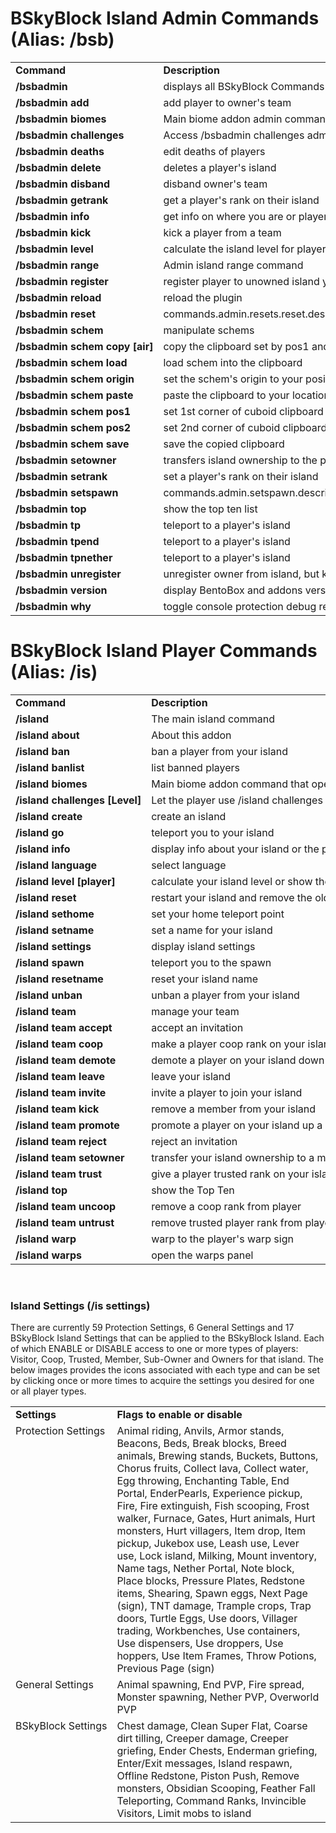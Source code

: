 <h1><b>BSkyBlock Island Admin Commands </b>(Alias: /bsb)</h2>
<table width="100%" align="center">
<tr>
<td align='left'><b>Command</b></td>
<td align='left'><b>Description</b></td>
<td align='left'><b>Permission</b></td>
</tr>
<tr>
<td align='left' nowrap=nowrap><b>/bsbadmin</b></td>
<td align='left' nowrap=nowrap>displays all BSkyBlock Commands</td>
<td align='left' nowrap=nowrap>bskyblock.island</td>
</tr>
<tr>
<td align='left' nowrap=nowrap><b>/bsbadmin add <owner> <player></b></td>
<td align='left' nowrap=nowrap>add player to owner's team</td>
<td align='left' nowrap=nowrap></td>
</tr>
<tr>
<td align='left' nowrap=nowrap><b>/bsbadmin biomes</b></td>
<td align='left' nowrap=nowrap>Main biome addon admin command. Opens Admin GUI for players</td>
<td align='left' nowrap=nowrap></td>
</tr>
<tr>
<td align='left' nowrap=nowrap><b>/bsbadmin challenges</b></td>
<td align='left' nowrap=nowrap>Access /bsbadmin challenges admin commands</td>
<td align='left' nowrap=nowrap>bskyblock.admin.challenges</td>
</tr>
<tr>
<td align='left' nowrap=nowrap><b>/bsbadmin deaths</b></td>
<td align='left' nowrap=nowrap>edit deaths of players</td>
<td align='left' nowrap=nowrap></td>
</tr>
<tr>
<td align='left' nowrap=nowrap><b>/bsbadmin delete</b></td>
<td align='left' nowrap=nowrap>deletes a player's island</td>
<td align='left' nowrap=nowrap>bskyblock.admin.delete</td>
</tr>
<tr>
<td align='left' nowrap=nowrap><b>/bsbadmin disband <owner></b></td>
<td align='left' nowrap=nowrap>disband owner's team</td>
<td align='left' nowrap=nowrap>bskyblock.mod.bypassprotect</td>
</tr>
<tr>
<td align='left' nowrap=nowrap><b>/bsbadmin getrank <player></b></td>
<td align='left' nowrap=nowrap>get a player's rank on their island</td>
<td align='left' nowrap=nowrap></td>
</tr>
<tr>
<td align='left' nowrap=nowrap><b>/bsbadmin info <player></b></td>
<td align='left' nowrap=nowrap>get info on where you are or player's island</td>
<td align='left' nowrap=nowrap>bskyblock.mod.info</td>
</tr>
</tr>
<tr>
<td align='left' nowrap=nowrap><b>/bsbadmin kick <team player></b></td>
<td align='left' nowrap=nowrap>kick a player from a team</td>
<td align='left' nowrap=nowrap>bskyblock.mod.bypassexpel</td>
</tr>
<tr>
<td align='left' nowrap=nowrap><b>/bsbadmin level <player></b></td>
<td align='left' nowrap=nowrap>calculate the island level for player</td>
<td align='left' nowrap=nowrap></td>
</tr>
<tr>
<td align='left' nowrap=nowrap><b>/bsbadmin range</b></td>
<td align='left' nowrap=nowrap>Admin island range command</td>
<td align='left' nowrap=nowrap></td>
</tr>
<tr>
<td align='left' nowrap=nowrap><b>/bsbadmin register <player></b></td>
<td align='left' nowrap=nowrap>register player to unowned island you are on</td>
<td align='left' nowrap=nowrap>bskyblock.admin.register</td>
</tr>
<tr>
<td align='left' nowrap=nowrap><b>/bsbadmin reload</b></td>
<td align='left' nowrap=nowrap>reload the plugin</td>
<td align='left' nowrap=nowrap>bskyblock.admin.relaod</td>
</tr>
<tr>
<td align='left' nowrap=nowrap><b>/bsbadmin reset</b></td>
<td align='left' nowrap=nowrap>commands.admin.resets.reset.description</td>
<td align='left' nowrap=nowrap>bskyblock.admin.settingsreset</td>
</tr>
<tr>
<td align='left' nowrap=nowrap><b>/bsbadmin schem</b></td>
<td align='left' nowrap=nowrap>manipulate schems</td>
<td align='left' nowrap=nowrap></td>
</tr>
<tr>
<td align='left' nowrap=nowrap><b>/bsbadmin schem copy [air]</b></td>
<td align='left' nowrap=nowrap>copy the clipboard set by pos1 and pos2 and optionally the air blocks</td>
<td align='left' nowrap=nowrap></td>
</tr>
<tr>
<td align='left' nowrap=nowrap><b>/bsbadmin schem load <schem name></b></td>
<td align='left' nowrap=nowrap>load schem into the clipboard</td>
<td align='left' nowrap=nowrap></td>
</tr>
<tr>
<td align='left' nowrap=nowrap><b>/bsbadmin schem origin</b></td>
<td align='left' nowrap=nowrap>set the schem's origin to your position</td>
<td align='left' nowrap=nowrap></td>
</tr>
<tr>
<td align='left' nowrap=nowrap><b>/bsbadmin schem paste</b></td>
<td align='left' nowrap=nowrap>paste the clipboard to your location</td>
<td align='left' nowrap=nowrap></td>
</tr>
<tr>
<td align='left' nowrap=nowrap><b>/bsbadmin schem pos1</b></td>
<td align='left' nowrap=nowrap>set 1st corner of cuboid clipboard</td>
<td align='left' nowrap=nowrap></td>
</tr>
<tr>
<td align='left' nowrap=nowrap><b>/bsbadmin schem pos2</b></td>
<td align='left' nowrap=nowrap>set 2nd corner of cuboid clipboard</td>
<td align='left' nowrap=nowrap></td>
</tr>
<tr>
<td align='left' nowrap=nowrap><b>/bsbadmin schem save <schem name></b></td>
<td align='left' nowrap=nowrap>save the copied clipboard</td>
<td align='left' nowrap=nowrap></td>
</tr>
<tr>
<td align='left' nowrap=nowrap><b>/bsbadmin setowner <player></b></td>
<td align='left' nowrap=nowrap>transfers island ownership to the player</td>
<td align='left' nowrap=nowrap>bskyblock.admin.register</td>
</tr>
<tr>
<td align='left' nowrap=nowrap><b>/bsbadmin setrank <player> <rank></b></td>
<td align='left' nowrap=nowrap>set a player's rank on their island</td>
<td align='left' nowrap=nowrap></td>
</tr>
<tr>
<td align='left' nowrap=nowrap><b>/bsbadmin setspawn</b></td>
<td align='left' nowrap=nowrap>commands.admin.setspawn.description</td>
<td align='left' nowrap=nowrap>bskyblock.admin.setspawn</td>
</tr>
<tr>
<td align='left' nowrap=nowrap><b>/bsbadmin top</b></td>
<td align='left' nowrap=nowrap>show the top ten list</td>
<td align='left' nowrap=nowrap></td>
</tr>
<tr>
<td align='left' nowrap=nowrap><b>/bsbadmin tp <player></b></td>
<td align='left' nowrap=nowrap>teleport to a player's island</td>
<td align='left' nowrap=nowrap>bskyblock.mod.tp</td>
</tr>
<tr>
<td align='left' nowrap=nowrap><b>/bsbadmin tpend <player></b></td>
<td align='left' nowrap=nowrap>teleport to a player's island</td>
<td align='left' nowrap=nowrap>bskyblock.mod.tp</td>
</tr>
<tr>
<td align='left' nowrap=nowrap><b>/bsbadmin tpnether <player></b></td>
<td align='left' nowrap=nowrap>teleport to a player's island</td>
<td align='left' nowrap=nowrap>bskyblock.mod.tp</td>
</tr>
<tr>
<td align='left' nowrap=nowrap><b>/bsbadmin unregister <owner></b></td>
<td align='left' nowrap=nowrap>unregister owner from island, but keep island blocks</td>
<td align='left' nowrap=nowrap>bskyblock.admin.unregister</td>
</tr>
<tr>
<td align='left' nowrap=nowrap><b>/bsbadmin version</b></td>
<td align='left' nowrap=nowrap>display BentoBox and addons versions</td>
<td align='left' nowrap=nowrap>bskyblock.island</td>
</tr>
<tr>
<td align='left' nowrap=nowrap><b>/bsbadmin why <player></b></td>
<td align='left' nowrap=nowrap>toggle console protection debug reporting</td>
<td align='left' nowrap=nowrap></td>
</tr>
</table>

<h1><b>BSkyBlock Island Player Commands </b>(Alias: /is)</h2>
<table width="100%" align="center">
<tr>
<td align='left'><b>Command</b></td>
<td align='left'><b>Description</b></td>
<td align='left'><b>Permission</b></td>
</tr>
<tr>
<td align='left' nowrap=nowrap><b>/island</b></td>
<td align='left' nowrap=nowrap>The main island command</td>
<td align='left' nowrap=nowrap>bskyblock.island</td>
</tr>
<tr>
<td align='left' nowrap=nowrap><b>/island about</b></td>
<td align='left' nowrap=nowrap>About this addon</td>
<td align='left' nowrap=nowrap>bskyblock.island</td>
</tr>
<tr>
<td align='left' nowrap=nowrap><b>/island ban <player></b></td>
<td align='left' nowrap=nowrap>ban a player from your island</td>
<td align='left' nowrap=nowrap>bskyblock.island.ban</td>
</tr>
<tr>
<td align='left' nowrap=nowrap><b>/island banlist</b></td>
<td align='left' nowrap=nowrap>list banned players</td>
<td align='left' nowrap=nowrap>bskyblock.island.ban</td>
</tr>
<tr>
<td align='left' nowrap=nowrap><b>/island biomes</b></td>
<td align='left' nowrap=nowrap>Main biome addon command that opens biome change GUI</td>
<td align='left' nowrap=nowrap></td>
</tr>
<tr>
<td align='left' nowrap=nowrap><b>/island challenges [Level]</b></td>
<td align='left' nowrap=nowrap>Let the player use /island challenges command</td>
<td align='left' nowrap=nowrap>bskyblock.challenges</td>
</tr>
<tr>
<td align='left' nowrap=nowrap><b>/island create</b></td>
<td align='left' nowrap=nowrap>create an island</td>
<td align='left' nowrap=nowrap>bskyblock.island.create</td>
</tr>
<tr>
<td align='left' nowrap=nowrap><b>/island go</b></td>
<td align='left' nowrap=nowrap>teleport you to your island</td>
<td align='left' nowrap=nowrap>bskyblock.island</td>
</tr>
<tr>
<td align='left' nowrap=nowrap><b>/island info <player></b></td>
<td align='left' nowrap=nowrap>display info about your island or the player's island</td>
<td align='left' nowrap=nowrap>bskyblock.island.info</td>
</tr>
<tr>
<td align='left' nowrap=nowrap><b>/island language</b></td>
<td align='left' nowrap=nowrap>select language</td>
<td align='left' nowrap=nowrap>bskyblock.island.language</td>
</tr>
<tr>
<td align='left' nowrap=nowrap><b>/island level [player]</b></td>
<td align='left' nowrap=nowrap>calculate your island level or show the level of [player]</td>
<td align='left' nowrap=nowrap></td>
</tr>
<tr>
<td align='left' nowrap=nowrap><b>/island reset</b></td>
<td align='left' nowrap=nowrap>restart your island and remove the old one</td>
<td align='left' nowrap=nowrap>bskyblock.island.reset</td>
</tr>
<tr>
<td align='left' nowrap=nowrap><b>/island sethome</b></td>
<td align='left' nowrap=nowrap>set your home teleport point</td>
<td align='left' nowrap=nowrap>bskyblock.island.sethome</td>
</tr>
<tr>
<td align='left' nowrap=nowrap><b>/island setname <name></b></td>
<td align='left' nowrap=nowrap>set a name for your island</td>
<td align='left' nowrap=nowrap>bskyblock.island.name</td>
</tr>
<tr>
<td align='left' nowrap=nowrap><b>/island settings</b></td>
<td align='left' nowrap=nowrap>display island settings</td>
<td align='left' nowrap=nowrap>bskyblock.island.settings</td>
</tr>
<tr>
<td align='left' nowrap=nowrap><b>/island spawn</b></td>
<td align='left' nowrap=nowrap>teleport you to the spawn</td>
<td align='left' nowrap=nowrap>bskyblock.island.home</td>
</tr>
<tr>
<td align='left' nowrap=nowrap><b>/island resetname</b></td>
<td align='left' nowrap=nowrap>reset your island name</td>
<td align='left' nowrap=nowrap>bskyblock.mod.resetname</td>
</tr>
<tr>
<td align='left' nowrap=nowrap><b>/island unban <player></b></td>
<td align='left' nowrap=nowrap>unban a player from your island</td>
<td align='left' nowrap=nowrap>bskyblock.island.ban</td>
</tr>
<tr>
<td align='left' nowrap=nowrap><b>/island team</b></td>
<td align='left' nowrap=nowrap>manage your team</td>
<td align='left' nowrap=nowrap>bskyblock.island.team</td>
</tr>
<tr>
<td align='left' nowrap=nowrap><b>/island team accept</b></td>
<td align='left' nowrap=nowrap>accept an invitation</td>
<td align='left' nowrap=nowrap>bskyblock.island.team</td>
</tr>
<tr>
<td align='left' nowrap=nowrap><b>/island team coop <player></b></td>
<td align='left' nowrap=nowrap>make a player coop rank on your island</td>
<td align='left' nowrap=nowrap>bskyblock.island.team.coop</td>
</tr>
<tr>
<td align='left' nowrap=nowrap><b>/island team demote <player></b></td>
<td align='left' nowrap=nowrap>demote a player on your island down a rank</td>
<td align='left' nowrap=nowrap>bskyblock.island.team</td>
</tr>
<tr>
<td align='left' nowrap=nowrap><b>/island team leave</b></td>
<td align='left' nowrap=nowrap>leave your island</td>
<td align='left' nowrap=nowrap>bskyblock.island.team</td>
</tr>
<tr>
<td align='left' nowrap=nowrap><b>/island team invite</b></td>
<td align='left' nowrap=nowrap>invite a player to join your island</td>
<td align='left' nowrap=nowrap>bskyblock.island.team</td>
</tr>
<tr>
<td align='left' nowrap=nowrap><b>/island team kick <player></b></td>
<td align='left' nowrap=nowrap>remove a member from your island</td>
<td align='left' nowrap=nowrap>bskyblock.island.expel</td>
</tr>
<tr>
<td align='left' nowrap=nowrap><b>/island team promote <player></b></td>
<td align='left' nowrap=nowrap>promote a player on your island up a rank</td>
<td align='left' nowrap=nowrap>bskyblock.island.team</td>
</tr>
<tr>
<td align='left' nowrap=nowrap><b>/island team reject</b></td>
<td align='left' nowrap=nowrap>reject an invitation</td>
<td align='left' nowrap=nowrap>bskyblock.island.team</td>
</tr>
<tr>
<td align='left' nowrap=nowrap><b>/island team setowner <player></b></td>
<td align='left' nowrap=nowrap>transfer your island ownership to a member</td>
<td align='left' nowrap=nowrap>bskyblock.island.team</td>
</tr>
<tr>
<td align='left' nowrap=nowrap><b>/island team trust <player></b></td>
<td align='left' nowrap=nowrap>give a player trusted rank on your island</td>
<td align='left' nowrap=nowrap>bskyblock.island.team.trust</td>
</tr>
<tr>
<td align='left' nowrap=nowrap><b>/island top</b></td>
<td align='left' nowrap=nowrap>show the Top Ten</td>
<td align='left' nowrap=nowrap></td>
</tr>
<tr>
<td align='left' nowrap=nowrap><b>/island team uncoop <player></b></td>
<td align='left' nowrap=nowrap>remove a coop rank from player</td>
<td align='left' nowrap=nowrap>bskyblock.island.team.coop</td>
</tr>
<tr>
<td align='left' nowrap=nowrap><b>/island team untrust <player></b></td>
<td align='left' nowrap=nowrap>remove trusted player rank from player</td>
<td align='left' nowrap=nowrap>bskyblock.island.team.trust</td>
</tr>
<tr>
<td align='left' nowrap=nowrap><b>/island warp <name></b></td>
<td align='left' nowrap=nowrap>warp to the player's warp sign</td>
<td align='left' nowrap=nowrap></td>
</tr>
<tr>
<td align='left' nowrap=nowrap><b>/island warps</b></td>
<td align='left' nowrap=nowrap>open the warps panel</td>
<td align='left' nowrap=nowrap></td>
</tr>
</table>
<BR>
<h3>Island Settings (/is settings)</h3>
There are currently 59 Protection Settings, 6 General Settings and 17 BSkyBlock Island Settings that can be applied to the BSkyBlock Island.  Each of which ENABLE or DISABLE access to one or more types of players: Visitor, Coop, Trusted, Member, Sub-Owner and Owners for that island.  The below images provides the icons associated with each type and can be set by clicking once or more times to acquire the settings you desired for one or all player types.

<table width='100%' align='center'>
<tr>
<td align='left' nowrap=nowrap valign='top'><b>Settings</b></td>
<td align='left'><b>Flags to enable or disable</b></td>
</tr>
<tr>
<td align='left' nowrap=nowrap valign='top'>Protection Settings</td>
<td align='left'>Animal riding, Anvils, Armor stands, Beacons, Beds, Break blocks, Breed animals, Brewing stands, Buckets, Buttons, Chorus fruits, Collect lava, Collect water, Egg throwing, Enchanting Table, End Portal, EnderPearls, Experience pickup, Fire, Fire extinguish, Fish scooping, Frost walker, Furnace, Gates, Hurt animals, Hurt monsters, Hurt villagers, Item drop, Item pickup, Jukebox use, Leash use, Lever use, Lock island, Milking, Mount inventory, Name tags, Nether Portal, Note block, Place blocks, Pressure Plates, Redstone items, Shearing, Spawn eggs, Next Page (sign), TNT damage, Trample crops, Trap doors, Turtle Eggs, Use doors, Villager trading, Workbenches, Use containers, Use dispensers, Use droppers, Use hoppers, Use Item Frames, Throw Potions, Previous Page (sign)</td>
</tr>
<tr>
<td align='left' nowrap=nowrap valign='top'>General Settings</td>
<td align='left'>Animal spawning, End PVP, Fire spread, Monster spawning, Nether PVP, Overworld PVP</td>
</tr>
<tr>
<td align='left' nowrap=nowrap valign='top'>BSkyBlock Settings</td>
<td align='left'>Chest damage, Clean Super Flat, Coarse dirt tilling, Creeper damage, Creeper griefing, Ender Chests, Enderman griefing, Enter/Exit messages, Island respawn, Offline Redstone, Piston Push, Remove monsters, Obsidian Scooping, Feather Fall Teleporting, Command Ranks, Invincible Visitors, Limit mobs to island</td>
</tr>
</table>